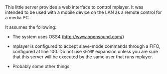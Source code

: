 This little server provides a web interface to control mplayer. It was intended to be used with a mobile device on the LAN as a remote control for a media PC.

It assumes the following:

 - The system uses OSS4 (http://www.opensound.com/)

 - mplayer is configured to accept slave-mode commands through a FIFO, configured at line 100. Do not use `$HOME` expansion unless you are sure that this server will be executed by the same user that runs mplayer.

 - Probably some other things
